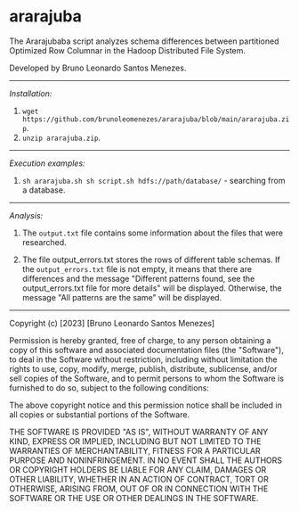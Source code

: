 # ararajuba
The Ararajubaba script analyzes schema differences between partitioned Optimized Row Columnar in the Hadoop Distributed File System.

Developed by Bruno Leonardo Santos Menezes.

------------------------------------------------------------------------------

*Installation:*

1. `wget https://github.com/brunoleomenezes/ararajuba/blob/main/ararajuba.zip`.
2. `unzip ararajuba.zip`.

------------------------------------------------------------------------------

*Execution examples:*
1. `sh ararajuba.sh sh script.sh hdfs://path/database/` - searching from a database.
------------------------------------------------------------------------------

*Analysis:*

1. The `output.txt` file contains some information about the files that were researched.

2. The file output_errors.txt stores the rows of different table schemas. If the `output_errors.txt` file is not empty, it means that there are differences and the message "Different patterns found, see the output_errors.txt file for more details" will be displayed. Otherwise, the message "All patterns are the same" will be displayed.

------------------------------------------------------------------------------

Copyright (c) [2023] [Bruno Leonardo Santos Menezes]

Permission is hereby granted, free of charge, to any person obtaining a copy
of this software and associated documentation files (the "Software"), to deal
in the Software without restriction, including without limitation the rights
to use, copy, modify, merge, publish, distribute, sublicense, and/or sell
copies of the Software, and to permit persons to whom the Software is
furnished to do so, subject to the following conditions:

The above copyright notice and this permission notice shall be included in all
copies or substantial portions of the Software.

THE SOFTWARE IS PROVIDED "AS IS", WITHOUT WARRANTY OF ANY KIND, EXPRESS OR
IMPLIED, INCLUDING BUT NOT LIMITED TO THE WARRANTIES OF MERCHANTABILITY,
FITNESS FOR A PARTICULAR PURPOSE AND NONINFRINGEMENT. IN NO EVENT SHALL THE
AUTHORS OR COPYRIGHT HOLDERS BE LIABLE FOR ANY CLAIM, DAMAGES OR OTHER
LIABILITY, WHETHER IN AN ACTION OF CONTRACT, TORT OR OTHERWISE, ARISING FROM,
OUT OF OR IN CONNECTION WITH THE SOFTWARE OR THE USE OR OTHER DEALINGS IN THE
SOFTWARE.



